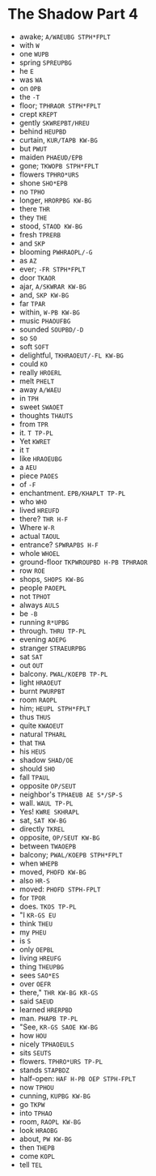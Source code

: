 # The Shadow Part 4

* awake; `A/WAEUBG STPH*FPLT`
* with `W`
* one `WUPB`
* spring `SPREUPBG`
* he `E`
* was `WA`
* on `OPB`
* the `-T`
* floor; `TPHRAOR STPH*FPLT`
* crept `KREPT`
* gently `SKWREPBT/HREU`
* behind `HEUPBD`
* curtain, `KUR/TAPB KW-BG`
* but `PWUT`
* maiden `PHAEUD/EPB`
* gone; `TKWOPB STPH*FPLT`
* flowers `TPHRO*URS`
* shone `SHO*EPB`
* no `TPHO`
* longer, `HRORPBG KW-BG`
* there `THR`
* they `THE`
* stood, `STAOD KW-BG`
* fresh `TPRERB`
* and `SKP`
* blooming `PWHRAOPL/-G`
* as `AZ`
* ever; `-FR STPH*FPLT`
* door `TKAOR`
* ajar, `A/SKWRAR KW-BG`
* and, `SKP KW-BG`
* far `TPAR`
* within, `W-PB KW-BG`
* music `PHAOUFBG`
* sounded `SOUPBD/-D`
* so `SO`
* soft `SOFT`
* delightful, `TKHRAOEUT/-FL KW-BG`
* could `KO`
* really `HROERL`
* melt `PHELT`
* away `A/WAEU`
* in `TPH`
* sweet `SWAOET`
* thoughts `THAUTS`
* from `TPR`
* it. `T TP-PL`
* Yet `KWRET`
* it `T`
* like `HRAOEUBG`
* a `AEU`
* piece `PAOES`
* of `-F`
* enchantment. `EPB/KHAPLT TP-PL`
* who `WHO`
* lived `HREUFD`
* there? `THR H-F`
* Where `W-R`
* actual `TAOUL`
* entrance? `SPWRAPBS H-F`
* whole `WHOEL`
* ground-floor `TKPWROUPBD H-PB TPHRAOR`
* row `ROE`
* shops, `SHOPS KW-BG`
* people `PAOEPL`
* not `TPHOT`
* always `AULS`
* be `-B`
* running `R*UPBG`
* through. `THRU TP-PL`
* evening `AOEPG`
* stranger `STRAEURPBG`
* sat `SAT`
* out `OUT`
* balcony. `PWAL/KOEPB TP-PL`
* light `HRAOEUT`
* burnt `PWURPBT`
* room `RAOPL`
* him; `HEUPL STPH*FPLT`
* thus `THUS`
* quite `KWAOEUT`
* natural `TPHARL`
* that `THA`
* his `HEUS`
* shadow `SHAD/OE`
* should `SHO`
* fall `TPAUL`
* opposite `OP/SEUT`
* neighbor's `TPHAEUB AE S*/SP-S`
* wall. `WAUL TP-PL`
* Yes! `KWRE SKHRAPL`
* sat, `SAT KW-BG`
* directly `TKREL`
* opposite, `OP/SEUT KW-BG`
* between `TWAOEPB`
* balcony; `PWAL/KOEPB STPH*FPLT`
* when `WHEPB`
* moved, `PHOFD KW-BG`
* also `HR-S`
* moved: `PHOFD STPH-FPLT`
* for `TPOR`
* does. `TKOS TP-PL`
* "I `KR-GS EU`
* think `THEU`
* my `PHEU`
* is `S`
* only `OEPBL`
* living `HREUFG`
* thing `THEUPBG`
* sees `SAO*ES`
* over `OEFR`
* there," `THR KW-BG KR-GS`
* said `SAEUD`
* learned `HRERPBD`
* man. `PHAPB TP-PL`
* "See, `KR-GS SAOE KW-BG`
* how `HOU`
* nicely `TPHAOEULS`
* sits `SEUTS`
* flowers. `TPHRO*URS TP-PL`
* stands `STAPBDZ`
* half-open: `HAF H-PB OEP STPH-FPLT`
* now `TPHOU`
* cunning, `KUPBG KW-BG`
* go `TKPW`
* into `TPHAO`
* room, `RAOPL KW-BG`
* look `HRAOBG`
* about, `PW KW-BG`
* then `THEPB`
* come `KOPL`
* tell `TEL`
